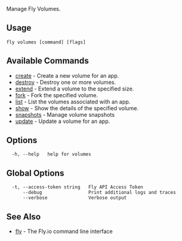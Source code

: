 Manage Fly Volumes.

## Usage
~~~
fly volumes [command] [flags]
~~~

## Available Commands
* [create](/docs/flyctl/fly-volumes-create/)	 - Create a new volume for an app.
* [destroy](/docs/flyctl/fly-volumes-destroy/)	 - Destroy one or more volumes.
* [extend](/docs/flyctl/fly-volumes-extend/)	 - Extend a volume to the specified size.
* [fork](/docs/flyctl/fly-volumes-fork/)	 - Fork the specified volume.
* [list](/docs/flyctl/fly-volumes-list/)	 - List the volumes associated with an app.
* [show](/docs/flyctl/fly-volumes-show/)	 - Show the details of the specified volume.
* [snapshots](/docs/flyctl/fly-volumes-snapshots/)	 - Manage volume snapshots
* [update](/docs/flyctl/fly-volumes-update/)	 - Update a volume for an app.

## Options

~~~
  -h, --help   help for volumes
~~~

## Global Options

~~~
  -t, --access-token string   Fly API Access Token
      --debug                 Print additional logs and traces
      --verbose               Verbose output
~~~

## See Also

* [fly](/docs/flyctl/fly/)	 - The Fly.io command line interface

